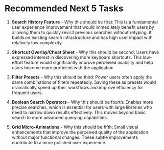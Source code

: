 # Recommended Next 5 Tasks

1. **Search History Feature** - Why this should be first: This is a fundamental user experience improvement that would immediately benefit users by allowing them to quickly revisit previous searches without retyping. It builds on existing search infrastructure and has high user impact with relatively low complexity.

2. **Shortcut Overlay/Cheat Sheet** - Why this should be second: Users have expressed interest in discovering more keyboard shortcuts. This low-effort feature would significantly improve perceived usability and help users become more proficient with the application.

3. **Filter Presets** - Why this should be third: Power users often apply the same combinations of filters repeatedly. Saving these as presets would dramatically speed up their workflows and improve efficiency for frequent users.

4. **Boolean Search Operators** - Why this should be fourth: Enables more precise searches, which is essential for users with large libraries who need to narrow down results effectively. This moves beyond basic search to more advanced querying capabilities.

5. **Grid Micro-Animations** - Why this should be fifth: Small visual enhancements that improve the perceived quality of the application without major functional changes. These subtle improvements contribute to a more polished user experience.